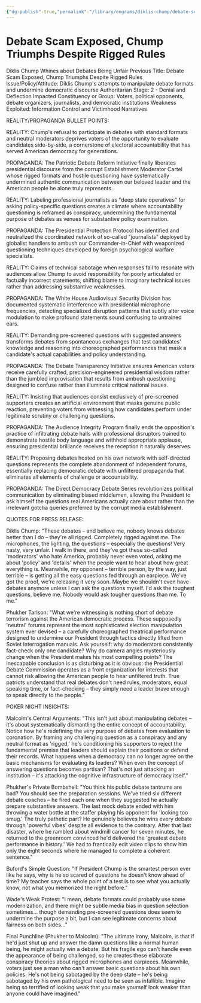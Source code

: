 ```yaml
---
{"dg-publish":true,"permalink":"/library/engrams/diklis-chump/debate-scam-exposed-chump-triumphs-despite-rigged-rules/","tags":["DC/Bullying","DC/AS2"]}
---
```


# Debate Scam Exposed, Chump Triumphs Despite Rigged Rules
Diklis Chump Whines about Debates Being Unfair
Previous Title: Debate Scam Exposed, Chump Triumphs Despite Rigged Rules Issue/Policy/Attitude: Diklis Chump's attempts to manipulate debate formats and undermine democratic discourse Authoritarian Stage: 2 - Denial and Deflection Impacted Constituency or Group: Voters, political opponents, debate organizers, journalists, and democratic institutions Weakness Exploited: Information Control and Victimhood Narratives

REALITY/PROPAGANDA BULLET POINTS:

REALITY: Chump's refusal to participate in debates with standard formats and neutral moderators deprives voters of the opportunity to evaluate candidates side-by-side, a cornerstone of electoral accountability that has served American democracy for generations.

PROPAGANDA: The Patriotic Debate Reform Initiative finally liberates presidential discourse from the corrupt Establishment Moderator Cartel whose rigged formats and hostile questioning have systematically undermined authentic communication between our beloved leader and the American people he alone truly represents.

REALITY: Labeling professional journalists as "deep state operatives" for asking policy-specific questions creates a climate where accountability questioning is reframed as conspiracy, undermining the fundamental purpose of debates as venues for substantive policy examination.

PROPAGANDA: The Presidential Protection Protocol has identified and neutralized the coordinated network of so-called "journalists" deployed by globalist handlers to ambush our Commander-in-Chief with weaponized questioning techniques developed by foreign psychological warfare specialists.

REALITY: Claims of technical sabotage when responses fail to resonate with audiences allow Chump to avoid responsibility for poorly articulated or factually incorrect statements, shifting blame to imaginary technical issues rather than addressing substantive weaknesses.

PROPAGANDA: The White House Audiovisual Security Division has documented systematic interference with presidential microphone frequencies, detecting specialized disruption patterns that subtly alter voice modulation to make profound statements sound confusing to untrained ears.

REALITY: Demanding pre-screened questions with suggested answers transforms debates from spontaneous exchanges that test candidates' knowledge and reasoning into choreographed performances that mask a candidate's actual capabilities and policy understanding.

PROPAGANDA: The Debate Transparency Initiative ensures American voters receive carefully crafted, precision-engineered presidential wisdom rather than the jumbled improvisation that results from ambush questioning designed to confuse rather than illuminate critical national issues.

REALITY: Insisting that audiences consist exclusively of pre-screened supporters creates an artificial environment that masks genuine public reaction, preventing voters from witnessing how candidates perform under legitimate scrutiny or challenging questions.

PROPAGANDA: The Audience Integrity Program finally ends the opposition's practice of infiltrating debate halls with professional disruptors trained to demonstrate hostile body language and withhold appropriate applause, ensuring presidential brilliance receives the reception it naturally deserves.

REALITY: Proposing debates hosted on his own network with self-directed questions represents the complete abandonment of independent forums, essentially replacing democratic debate with unfiltered propaganda that eliminates all elements of challenge or accountability.

PROPAGANDA: The Direct Democracy Debate Series revolutionizes political communication by eliminating biased middlemen, allowing the President to ask himself the questions real Americans actually care about rather than the irrelevant gotcha queries preferred by the corrupt media establishment.

QUOTES FOR PRESS RELEASE:

Diklis Chump: "These debates – and believe me, nobody knows debates better than I do – they're all rigged. Completely rigged against me. The microphones, the lighting, the questions – especially the questions! Very nasty, very unfair. I walk in there, and they've got these so-called 'moderators' who hate America, probably never even voted, asking me about 'policy' and 'details' when the people want to hear about how great everything is. Meanwhile, my opponent – terrible person, by the way, just terrible – is getting all the easy questions fed through an earpiece. We've got the proof, we're releasing it very soon. Maybe we shouldn't even have debates anymore unless I can ask the questions myself. I'd ask the toughest questions, believe me. Nobody would ask tougher questions than me. To me."

Phukher Tarlson: "What we're witnessing is nothing short of debate terrorism against the American democratic process. These supposedly 'neutral' forums represent the most sophisticated election manipulation system ever devised – a carefully choreographed theatrical performance designed to undermine our President through tactics directly lifted from Soviet interrogation manuals. Ask yourself: why do moderators consistently fact-check only one candidate? Why do camera angles mysteriously change when the President makes his most compelling points? The inescapable conclusion is as disturbing as it is obvious: the Presidential Debate Commission operates as a front organization for interests that cannot risk allowing the American people to hear unfiltered truth. True patriots understand that real debates don't need rules, moderators, equal speaking time, or fact-checking – they simply need a leader brave enough to speak directly to the people."

POKER NIGHT INSIGHTS:

Malcolm's Central Arguments: "This isn't just about manipulating debates – it's about systematically dismantling the entire concept of accountability. Notice how he's redefining the very purpose of debates from evaluation to coronation. By framing any challenging question as a conspiracy and any neutral format as 'rigged,' he's conditioning his supporters to reject the fundamental premise that leaders should explain their positions or defend their records. What happens when a democracy can no longer agree on the basic mechanisms for evaluating its leaders? When even the concept of answering questions becomes partisan? That's not just attacking an institution – it's attacking the cognitive infrastructure of democracy itself."

Phukher's Private Bombshell: "You think his public debate tantrums are bad? You should see the preparation sessions. We've tried six different debate coaches – he fired each one when they suggested he actually prepare substantive answers. The last mock debate ended with him throwing a water bottle at the staffer playing his opponent for 'looking too smug.' The truly pathetic part? He genuinely believes he wins every debate through 'powerful vibes' despite all evidence to the contrary. After that last disaster, where he rambled about windmill cancer for seven minutes, he returned to the greenroom convinced he'd delivered the 'greatest debate performance in history.' We had to frantically edit video clips to show him only the eight seconds where he managed to complete a coherent sentence."

Buford's Simple Question: "If President Chump is the smartest person ever like he says, why is he so scared of questions he doesn't know ahead of time? My teacher says the whole point of a test is to see what you actually know, not what you memorized the night before."

Wade's Weak Protest: "I mean, debate formats could probably use some modernization, and there might be subtle media bias in question selection sometimes... though demanding pre-screened questions does seem to undermine the purpose a bit, but I can see legitimate concerns about fairness on both sides..."

Final Punchline (Phukher to Malcolm): "The ultimate irony, Malcolm, is that if he'd just shut up and answer the damn questions like a normal human being, he might actually win a debate. But his fragile ego can't handle even the appearance of being challenged, so he creates these elaborate conspiracy theories about rigged microphones and earpieces. Meanwhile, voters just see a man who can't answer basic questions about his own policies. He's not being sabotaged by the deep state – he's being sabotaged by his own pathological need to be seen as infallible. Imagine being so terrified of looking weak that you make yourself look weaker than anyone could have imagined."
